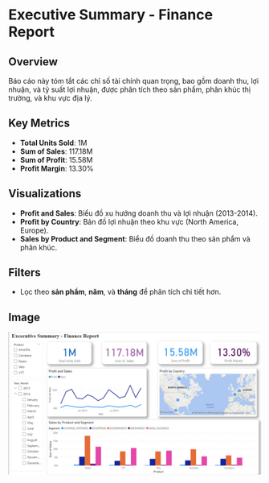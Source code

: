 # Executive Summary - Finance Report

## Overview  
Báo cáo này tóm tắt các chỉ số tài chính quan trọng, bao gồm doanh thu, lợi nhuận, và tỷ suất lợi nhuận, được phân tích theo sản phẩm, phân khúc thị trường, và khu vực địa lý.

## Key Metrics  
- **Total Units Sold**: 1M  
- **Sum of Sales**: 117.18M  
- **Sum of Profit**: 15.58M  
- **Profit Margin**: 13.30%  

## Visualizations  
- **Profit and Sales**: Biểu đồ xu hướng doanh thu và lợi nhuận (2013-2014).  
- **Profit by Country**: Bản đồ lợi nhuận theo khu vực (North America, Europe).  
- **Sales by Product and Segment**: Biểu đồ doanh thu theo sản phẩm và phân khúc.

## Filters  
- Lọc theo **sản phẩm**, **năm**, và **tháng** để phân tích chi tiết hơn.  

## Image
![Finance Report](https://github.com/Thanhlong01052003/Finance_Report_PowerBI/blob/master/Finance_report.jpg)
